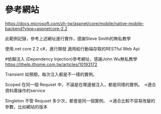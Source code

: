 # 參考網站
https://docs.microsoft.com/zh-tw/aspnet/core/mobile/native-mobile-backend?view=aspnetcore-2.2

此範例記錄，參考上述網址進行實作，感謝Steve Smith的無私教學

使用.net core 2.2 c#，進行開發
適用給行動端存取的RESTful Web Api

#依賴注入 (Dependency Injection)參考網址，感謝John Wu無私教學
https://ithelp.ithome.com.tw/articles/10193172

Transient
如預期，每次注入都是不一樣的實例。

Scoped
在同一個 Requset 中，不論是在哪邊被注入，都是同樣的實例。
->適合資料庫操作的service

Singleton
不管 Requset 多少次，都會是同一個實例。
->適合比較不容易改變的參數，比如網站的版本
